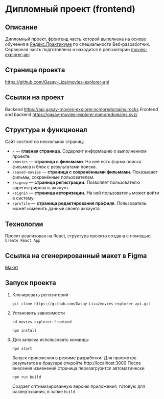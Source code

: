 # Дипломный проект (frontend)

## Описание

Дипломный проект, фронтенд часть которой выполнена на основе обучения в  [Яндекс.Практикуме](https://praktikum.yandex.ru/)
по специальности Веб-разработчик. Серверная часть подготовлена и  находится в репозитории
[movies-explorer-api](https://github.com/Gasay-Liza/movies-explorer-api)

## Страница проекта

https://github.com/Gasay-Liza/movies-explorer-api


## Ссылки на проект
Backend https://api.gasay-movies-explorer.nomoredomains.rocks
Frontend and backend https://gasay-movies-explorer.nomoredomains.xyz/

## Структура и функционал

Сайт состоит из нескольких страниц:

*  `/` — **главная страница**. Содержит информацию о выполненном проекте.
*  `/movies` — **страница с фильмами**. На ней есть форма поиска фильмов и блок с результатами поиска.
*  `/saved-movies` — **страница с сохранёнными фильмами.** Показывает фильмы, сохранённые пользователем.
*  `/signup` — **страница регистрации.** Позволяет пользователю зарегистрировать аккаунт.
*  `/signin` — **страница авторизации.** На ней пользователь может войти в систему.
*  `/profile` — **страница редактирования профиля.** Пользователь может изменить данные своего аккаунта.

## Технологии

Проект реализован на React, структура проекта создана с помощью `Create React App`

## Ссылка на сгенерированный макет в Figma

[Макет](https://www.figma.com/file/r0yOl9EKdJgLnATzGxYzXQ/Diploma-(Copy)?type=design&node-id=891%3A3857&t=Q5WhxzxHVRj2cOhH-1)

## Запуск проекта

1. Клонировать репозиторий

    `git clone https://github.com/Gasay-Liza/movies-explorer-api.git`

2. Установить зависимости

    `cd movies-explorer-frontend`

    `npm install`

3. Для запуска использовать команды

    `npm start`

    Запуск приложения в режиме разработки.
    Для просмотра результатов в браузере откройте http://localhost:3000
    После внесения изменений страница перезагрузится автоматически

    `npm run build`

    Создает оптимизированную версию приложения, готовую для развертывания, в папке `build`
